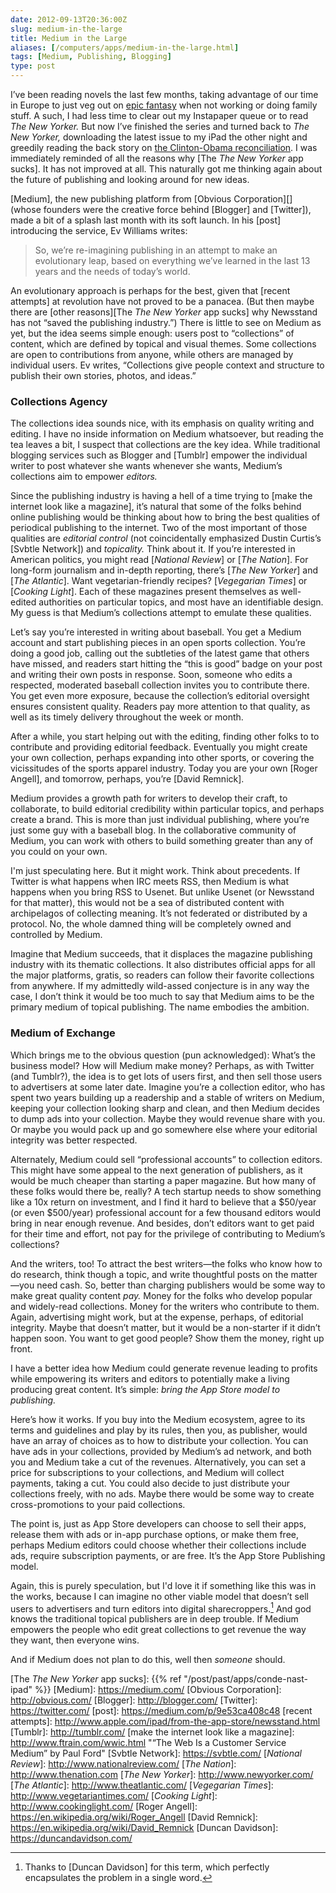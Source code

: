 ```yaml
--- 
date: 2012-09-13T20:36:00Z
slug: medium-in-the-large
title: Medium in the Large
aliases: [/computers/apps/medium-in-the-large.html]
tags: [Medium, Publishing, Blogging]
type: post
---
```


I’ve been reading novels the last few months, taking advantage of our time in
Europe to just veg out on [epic fantasy] when not working or doing family stuff.
A such, I had less time to clear out my Instapaper queue or to read *The New
Yorker.* But now I’ve finished the series and turned back to *The New Yorker,*
downloading the latest issue to my iPad the other night and greedily reading the
back story on [the Clinton-Obama reconciliation]. I was immediately reminded of
all the reasons why [The *The New Yorker* app sucks]. It has not improved at
all. This naturally got me thinking again about the future of publishing and
looking around for new ideas.

[Medium], the new publishing platform from [Obvious Corporation][] (whose
founders were the creative force behind [Blogger] and [Twitter]), made a bit of
a splash last month with its soft launch. In his [post] introducing the service,
Ev Williams writes:

> So, we’re re-imagining publishing in an attempt to make an evolutionary leap,
> based on everything we’ve learned in the last 13 years and the needs of
> today’s world.

An evolutionary approach is perhaps for the best, given that [recent attempts]
at revolution have not proved to be a panacea. (But then maybe there are [other
reasons][The *The New Yorker* app sucks] why Newsstand has not “saved the
publishing industry.”) There is little to see on Medium as yet, but the idea
seems simple enough: users post to “collections” of content, which are defined
by topical and visual themes. Some collections are open to contributions from
anyone, while others are managed by individual users. Ev writes, “Collections
give people context and structure to publish their own stories, photos, and
ideas.”

### Collections Agency

The collections idea sounds nice, with its emphasis on quality writing and
editing. I have no inside information on Medium whatsoever, but reading the tea
leaves a bit, I suspect that collections are the key idea. While traditional
blogging services such as Blogger and [Tumblr] empower the individual writer to
post whatever she wants whenever she wants, Medium’s collections aim to empower
*editors.*

Since the publishing industry is having a hell of a time trying to [make the
internet look like a magazine], it’s natural that some of the folks behind
online publishing would be thinking about how to bring the best qualities of
periodical publishing to the internet. Two of the most important of those
qualities are *editorial control* (not coincidentally emphasized Dustin Curtis’s
[Svbtle Network]) and *topicality.* Think about it. If you’re interested in
American politics, you might read [*National Review*] or [*The Nation*]. For
long-form journalism and in-depth reporting, there’s [*The New Yorker*] and
[*The Atlantic*]. Want vegetarian-friendly recipes? [*Vegegarian Times*] or
[*Cooking Light*]. Each of these magazines present themselves as well-edited
authorities on particular topics, and most have an identifiable design. My guess
is that Medium’s collections attempt to emulate these qualities.

Let’s say you’re interested in writing about baseball. You get a Medium account
and start publishing pieces in an open sports collection. You’re doing a good
job, calling out the subtleties of the latest game that others have missed, and
readers start hitting the “this is good” badge on your post and writing their
own posts in response. Soon, someone who edits a respected, moderated baseball
collection invites you to contribute there. You get even more exposure, because
the collection’s editorial oversight ensures consistent quality. Readers pay
more attention to that quality, as well as its timely delivery throughout the
week or month.

After a while, you start helping out with the editing, finding other folks to to
contribute and providing editorial feedback. Eventually you might create your
own collection, perhaps expanding into other sports, or covering the
vicissitudes of the sports apparel industry. Today you are your own [Roger
Angell], and tomorrow, perhaps, you’re [David Remnick].

Medium provides a growth path for writers to develop their craft, to
collaborate, to build editorial credibility within particular topics, and
perhaps create a brand. This is more than just individual publishing, where
you’re just some guy with a baseball blog. In the collaborative community of
Medium, you can work with others to build something greater than any of you
could on your own.

I'm just speculating here. But it might work. Think about precedents. If Twitter
is what happens when IRC meets RSS, then Medium is what happens when you bring
RSS to Usenet. But unlike Usenet (or Newsstand for that matter), this would not
be a sea of distributed content with archipelagos of collecting meaning. It’s
not federated or distributed by a protocol. No, the whole damned thing will be
completely owned and controlled by Medium.

Imagine that Medium succeeds, that it displaces the magazine publishing industry
with its thematic collections. It also distributes official apps for all the
major platforms, gratis, so readers can follow their favorite collections from
anywhere. If my admittedly wild-assed conjecture is in any way the case, I don’t
think it would be too much to say that Medium aims to be the primary medium of
topical publishing. The name embodies the ambition.

### Medium of Exchange

Which brings me to the obvious question (pun acknowledged): What’s the business
model? How will Medium make money? Perhaps, as with Twitter (and Tumblr?), the
idea is to get lots of users first, and then sell those users to advertisers at
some later date. Imagine you’re a collection editor, who has spent two years
building up a readership and a stable of writers on Medium, keeping your
collection looking sharp and clean, and then Medium decides to dump ads into
your collection. Maybe they would revenue share with you. Or maybe you would
pack up and go somewhere else where your editorial integrity was better
respected.

Alternately, Medium could sell “professional accounts” to collection editors.
This might have some appeal to the next generation of publishers, as it would be
much cheaper than starting a paper magazine. But how many of these folks would
there be, really? A tech startup needs to show something like a 10x return on
investment, and I find it hard to believe that a $50/year (or even $500/year)
professional account for a few thousand editors would bring in near enough
revenue. And besides, don’t editors want to get paid for their time and effort,
not pay for the privilege of contributing to Medium’s collections?

And the writers, too! To attract the best writers—the folks who know how to do
research, think though a topic, and write thoughtful posts on the matter—you
need cash. So, better than charging publishers would be some way to make great
quality content *pay.* Money for the folks who develop popular and widely-read
collections. Money for the writers who contribute to them. Again, advertising
might work, but at the expense, perhaps, of editorial integrity. Maybe that
doesn’t matter, but it would be a non-starter if it didn’t happen soon. You want
to get good people? Show them the money, right up front.

I have a better idea how Medium could generate revenue leading to profits while
empowering its writers and editors to potentially make a living producing great
content. It’s simple: *bring the App Store model to publishing.*

Here’s how it works. If you buy into the Medium ecosystem, agree to its terms
and guidelines and play by its rules, then you, as publisher, would have an
array of choices as to how to distribute your collection. You can have ads in
your collections, provided by Medium’s ad network, and both you and Medium take
a cut of the revenues. Alternatively, you can set a price for subscriptions to
your collections, and Medium will collect payments, taking a cut. You could also
decide to just distribute your collections freely, with no ads. Maybe there
would be some way to create cross-promotions to your paid collections.

The point is, just as App Store developers can choose to sell their apps,
release them with ads or in-app purchase options, or make them free, perhaps
Medium editors could choose whether their collections include ads, require
subscription payments, or are free. It’s the App Store Publishing model.

Again, this is purely speculation, but I'd love it if something like this was in
the works, because I can imagine no other viable model that doesn’t sell users
to advertisers and turn editors into digital sharecroppers.[^medium-sharecroppers]
And god knows the traditional topical publishers are in deep trouble. If Medium
empowers the people who edit great collections to get revenue the way they want,
then everyone wins.

And if Medium does not plan to do this, well then *someone* should.

  [^medium-sharecroppers]: Thanks to [Duncan Davidson] for this term, which
    perfectly encapsulates the problem in a single word.

  [epic fantasy]: https://en.wikipedia.org/wiki/A_Song_of_Ice_and_Fire
  [the Clinton-Obama reconciliation]: http://www.newyorker.com/reporting/2012/09/10/120910fa_fact_lizza
  [The *The New Yorker* app sucks]: {{% ref "/post/past/apps/conde-nast-ipad" %}}
  [Medium]: https://medium.com/
  [Obvious Corporation]: http://obvious.com/
  [Blogger]: http://blogger.com/
  [Twitter]: https://twitter.com/
  [post]: https://medium.com/p/9e53ca408c48
  [recent attempts]: http://www.apple.com/ipad/from-the-app-store/newsstand.html
  [Tumblr]: http://tumblr.com/
  [make the internet look like a magazine]: http://www.ftrain.com/wwic.html
    "“The Web Is a Customer Service Medium” by Paul Ford"
  [Svbtle Network]: https://svbtle.com/
  [*National Review*]: http://www.nationalreview.com/
  [*The Nation*]: http://www.thenation.com
  [*The New Yorker*]: http://www.newyorker.com/
  [*The Atlantic*]: http://www.theatlantic.com/
  [*Vegegarian Times*]: http://www.vegetariantimes.com/
  [*Cooking Light*]: http://www.cookinglight.com/
  [Roger Angell]: https://en.wikipedia.org/wiki/Roger_Angell
  [David Remnick]: https://en.wikipedia.org/wiki/David_Remnick
  [Duncan Davidson]: https://duncandavidson.com/
